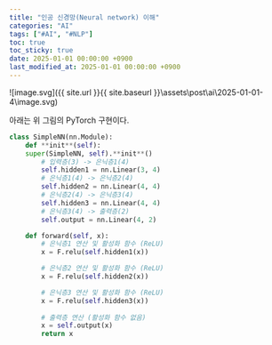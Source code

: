 ```yaml
---
title: "인공 신경망(Neural network) 이해"
categories: "AI"
tags: ["#AI", "#NLP"]
toc: true
toc_sticky: true
date: 2025-01-01 00:00:00 +0900
last_modified_at: 2025-01-01 00:00:00 +0900
---
```

![image.svg]({{ site.url }}{{ site.baseurl }}\assets\post\ai\2025-01-01-4\image.svg)

아래는 위 그림의 PyTorch 구현이다.

```python
class SimpleNN(nn.Module):
	def **init**(self):
	super(SimpleNN, self).**init**()
		# 입력층(3) -> 은닉층1(4)
		self.hidden1 = nn.Linear(3, 4)
		# 은닉층1(4) -> 은닉층2(4)
		self.hidden2 = nn.Linear(4, 4)
		# 은닉층2(4) -> 은닉층3(4)
		self.hidden3 = nn.Linear(4, 4)
		# 은닉층3(4) -> 출력층(2)
		self.output = nn.Linear(4, 2)

    def forward(self, x):
		# 은닉층1 연산 및 활성화 함수 (ReLU)
		x = F.relu(self.hidden1(x))

		# 은닉층2 연산 및 활성화 함수 (ReLU)
        x = F.relu(self.hidden2(x))

        # 은닉층3 연산 및 활성화 함수 (ReLU)
        x = F.relu(self.hidden3(x))
        
        # 출력층 연산 (활성화 함수 없음)
        x = self.output(x)
		return x
```

